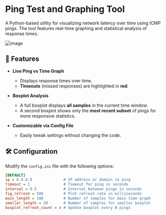 # Ping Test and Graphing Tool

A Python-based utility for visualizing network latency over time using ICMP pings. The tool features real-time graphing and statistical analysis of response times.


![image](https://github.com/user-attachments/assets/16791d57-eadd-44f0-8c20-995fb2c4f111)


## 🚀 Features

- **Live Ping vs Time Graph**
  - Displays response times over time.
  - **Timeouts** (missed responses) are highlighted in **red**.

- **Boxplot Analysis**
  - A full boxplot displays **all samples** in the current time window.
  - A second boxplot shows only the **most recent subset** of pings for more responsive statistics.

- **Customizable via Config File**
  - Easily tweak settings without changing the code.

## 🛠️ Configuration

Modify the `config.ini` file with the following options:

```ini
[DEFAULT]
ip = 8.8.8.8              # IP address or domain to ping
timeout = 1               # Timeout for ping in seconds
interval = 0.5            # Interval between pings in seconds
fig_refresh = 500         # Plot refresh rate in milliseconds
main_length = 100         # Number of samples for main time graph
smaller_length = 20       # Number of samples for smaller boxplot
boxplot_refresh_count = 4 # Update boxplot every N pings

